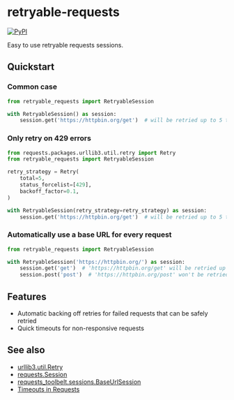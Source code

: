 # retryable-requests
[![PyPI](https://img.shields.io/pypi/v/retryable-requests)](https://pypi.org/project/retryable-requests/)

Easy to use retryable requests sessions.

## Quickstart

### Common case

``` python
from retryable_requests import RetryableSession

with RetryableSession() as session:
    session.get('https://httpbin.org/get')  # will be retried up to 5 times
```


### Only retry on 429 errors

``` python
from requests.packages.urllib3.util.retry import Retry
from retryable_requests import RetryableSession

retry_strategy = Retry(
    total=5,
    status_forcelist=[429],
    backoff_factor=0.1,
)

with RetryableSession(retry_strategy=retry_strategy) as session:
    session.get('https://httpbin.org/get')  # will be retried up to 5 times, only for 429 errors
```

### Automatically use a base URL for every request

``` python
from retryable_requests import RetryableSession

with RetryableSession('https://httpbin.org/') as session:
    session.get('get')  # 'https://httpbin.org/get' will be retried up to 5 times
    session.post('post')  # 'https://httpbin.org/post' won't be retried (POST request)
```

## Features

- Automatic backing off retries for failed requests that can be safely retried
- Quick timeouts for non-responsive requests

## See also

- [urllib3.util.Retry](https://urllib3.readthedocs.io/en/latest/reference/urllib3.util.html#urllib3.util.Retry)
- [requests.Session](https://docs.python-requests.org/en/master/user/advanced/#session-objects)
- [requests_toolbelt.sessions.BaseUrlSession](https://toolbelt.readthedocs.io/en/latest/sessions.html#baseurlsession)
- [Timeouts in Requests](https://docs.python-requests.org/en/master/user/advanced/#timeouts)
